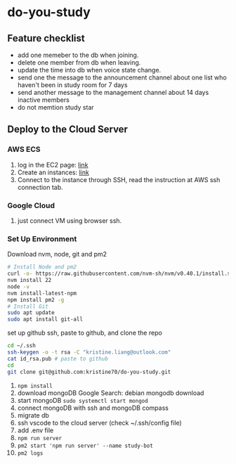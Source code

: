 # do-you-study

## Feature checklist

- add one memeber to the db when joining.
- delete one member from db when leaving.
- update the time into db when voice state change.
- send one the message to the announcement channel about one list who haven't been in study room for 7 days
- send another message to the management channel about 14 days inactive members
- do not memtion study star

## Deploy to the Cloud Server

### AWS ECS

1. log in the EC2 page: [link](https://us-west-1.console.aws.amazon.com/ec2/home?region=us-west-1#Home>:)
2. Create an instances: [link](https://us-west-1.console.aws.amazon.com/ec2/home?region=us-west-1#Instances:)
3. Connect to the instance through SSH, read the instruction at AWS ssh connection tab.

### Google Cloud

1. just connect VM using browser ssh.

### Set Up Environment

Download nvm, node, git and pm2

```bash
# Install Node and pm2
curl -o- https://raw.githubusercontent.com/nvm-sh/nvm/v0.40.1/install.sh | bash
nvm install 22
node -v
nvm install-latest-npm
npm install pm2 -g
# Install Git
sudo apt update
sudo apt install git-all
```

set up github ssh, paste to github, and clone the repo

```bash
cd ~/.ssh
ssh-keygen -o -t rsa -C "kristine.liang@outlook.com"
cat id_rsa.pub # paste to github
cd
git clone git@github.com:kristine70/do-you-study.git
```

1. `npm install`
2. download mongoDB Google Search: debian mongodb download
3. start mongoDB `sudo systemctl start mongod`
4. connect mongoDB with ssh and mongoDB compass
5. migrate db
6. ssh vscode to the cloud server (check ~/.ssh/config file)
7. add .env file
8. `npm run server`
9. `pm2 start 'npm run server' --name study-bot`
10. `pm2 logs`
